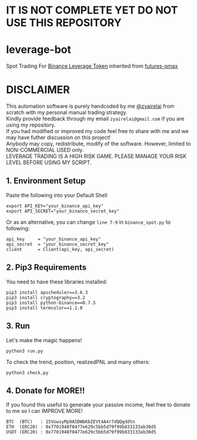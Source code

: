 # IT IS NOT COMPLETE YET DO NOT USE THIS REPOSITORY

# leverage-bot
Spot Trading For [Binance Leverage Token](https://www.binance.com/en/leveraged-tokens/tokens/allTokens) inherited from [futures-omax](https://github.com/zyairelai/futures-omax)

# DISCLAIMER
This automation software is purely handcoded by me [@zyairelai](https://github.com/zyairelai) from scratch with my personal manual trading strategy.  
Kindly provide feedback through my email `zyairelai@gmail.com` if you are using my repository.  
If you had modified or improved my code feel free to share with me and we may have futher discussion on this project!  
Anybody may copy, redistribute, modify of the software. However, limited to NON-COMMERCIAL USED only.  
LEVERAGE TRADING IS A HIGH RISK GAME. PLEASE MANAGE YOUR RISK LEVEL BEFORE USING MY SCRIPT.

## 1. Environment Setup
Paste the following into your Default Shell
```
export API_KEY="your_binance_api_key"
export API_SECRET="your_binance_secret_key"
```

Or as an alternative, you can change `line 7-9` in `binance_spot.py` to following: 
```
api_key     = "your_binance_api_key"
api_secret  = "your_binance_secret_key"
client      = Client(api_key, api_secret)
```

## 2. Pip3 Requirements
You need to have these libraries installed:
```
pip3 install apscheduler==3.6.3
pip3 install cryptography==3.2 
pip3 install python-binance==0.7.5
pip3 install termcolor==1.1.0
```

## 3. Run
Let's make the magic happens!
```
python3 run.py
```
To check the trend, position, realizedPNL and many others:
```
python3 check.py
```

## 4. Donate for MORE!!
If you found this useful to generate your passive income, feel free to donate to me so I can IMPROVE MORE!  
```
BTC  (BTC)   : 15VowsyMp9A5DWbKbZEVt4A4r7dQQgddtn
ETH  (ERC20) : 0x7701948f0477e629c5bb5d79f99b833133ab30d5
USDT (ERC20) : 0x7701948f0477e629c5bb5d79f99b833133ab30d5
```
